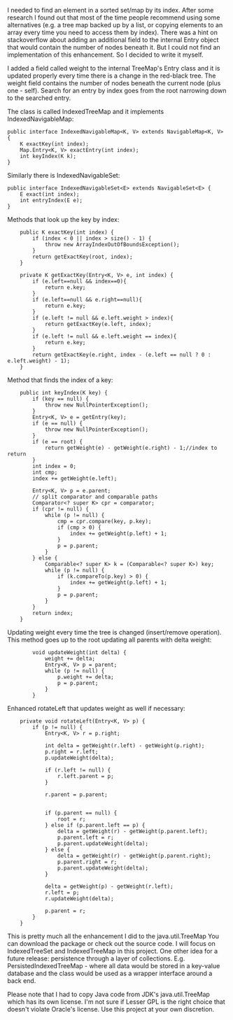 I needed to find an element in a sorted set/map by its index. After some research I found out that most of the time people recommend using some alternatives (e.g. a tree map backed up by a list, or copying elements to an array every time you need to access them by index). There was a hint on stackoverflow about adding an additional field to the internal Entry object that would contain the number of nodes beneath it. But I could not find an implementation of this enhancement. So I decided to write it myself.

I added a field called weight to the internal TreeMap's Entry class and it is updated properly every time there is a change in the red-black tree. The weight field contains the number of nodes beneath the current node (plus one - self). Search for an entry by index goes from the root narrowing down to the searched entry.

The class is called IndexedTreeMap and it implements IndexedNavigableMap:

```
public interface IndexedNavigableMap<K, V> extends NavigableMap<K, V> {
    K exactKey(int index);
    Map.Entry<K, V> exactEntry(int index);
    int keyIndex(K k);
}
```

Similarly there is IndexedNavigableSet:

```
public interface IndexedNavigableSet<E> extends NavigableSet<E> {
    E exact(int index);
    int entryIndex(E e);
}
```

Methods that look up the key by index:

```
    public K exactKey(int index) {
        if (index < 0 || index > size() - 1) {
            throw new ArrayIndexOutOfBoundsException();
        }
        return getExactKey(root, index);
    }

    private K getExactKey(Entry<K, V> e, int index) {
        if (e.left==null && index==0){
            return e.key;
        }
        if (e.left==null && e.right==null){
            return e.key;
        }
        if (e.left != null && e.left.weight > index){
            return getExactKey(e.left, index);
        }
        if (e.left != null && e.left.weight == index){
            return e.key;
        }
        return getExactKey(e.right, index - (e.left == null ? 0 : e.left.weight) - 1);
    }
```

Method that finds the index of a key:

```
    public int keyIndex(K key) {
        if (key == null) {
            throw new NullPointerException();
        }
        Entry<K, V> e = getEntry(key);
        if (e == null) {
            throw new NullPointerException();
        }
        if (e == root) {
            return getWeight(e) - getWeight(e.right) - 1;//index to return
        }
        int index = 0;
        int cmp;
        index += getWeight(e.left);
       
        Entry<K, V> p = e.parent;
        // split comparator and comparable paths
        Comparator<? super K> cpr = comparator;
        if (cpr != null) {
            while (p != null) {
                cmp = cpr.compare(key, p.key);
                if (cmp > 0) {
                    index += getWeight(p.left) + 1;
                }
                p = p.parent;
            }
        } else {
            Comparable<? super K> k = (Comparable<? super K>) key;
            while (p != null) {
                if (k.compareTo(p.key) > 0) {
                    index += getWeight(p.left) + 1;
                }
                p = p.parent;
            }
        }
        return index;
    }
```

Updating weight every time the tree is changed (insert/remove operation). This method goes up to the root updating all parents with delta weight:

```
        void updateWeight(int delta) {
            weight += delta;
            Entry<K, V> p = parent;
            while (p != null) {
                p.weight += delta;
                p = p.parent;
            }
        }
```

Enhanced rotateLeft that updates weight as well if necessary:

```
    private void rotateLeft(Entry<K, V> p) {
        if (p != null) {
            Entry<K, V> r = p.right;

            int delta = getWeight(r.left) - getWeight(p.right);
            p.right = r.left;
            p.updateWeight(delta);

            if (r.left != null) {
                r.left.parent = p;
            }

            r.parent = p.parent;


            if (p.parent == null) {
                root = r;
            } else if (p.parent.left == p) {
                delta = getWeight(r) - getWeight(p.parent.left);
                p.parent.left = r;
                p.parent.updateWeight(delta);
            } else {
                delta = getWeight(r) - getWeight(p.parent.right);
                p.parent.right = r;
                p.parent.updateWeight(delta);
            }

            delta = getWeight(p) - getWeight(r.left);
            r.left = p;
            r.updateWeight(delta);

            p.parent = r;
        }
    }
```

This is pretty much all the enhancement I did to the java.util.TreeMap
You can download the package or check out the source code. I will focus on IndexedTreeSet and IndexedTreeMap in this project.
One other idea for a future release: persistence through a layer of collections. E.g. PersistedIndexedTreeMap - where all data would be stored in a key-value database and the class would be used as a wrapper interface around a back end.


Please note that I had to copy Java code from JDK's java.util.TreeMap which has its own license. I'm not sure if Lesser GPL is the right choice that doesn't violate Oracle's license. Use this project at your own discretion.